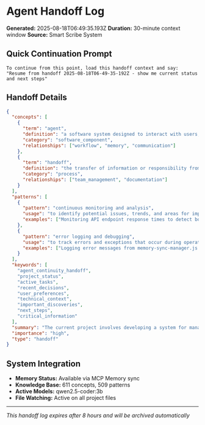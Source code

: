 # Agent Handoff Log

**Generated:** 2025-08-18T06:49:35.193Z
**Duration:** 30-minute context window
**Source:** Smart Scribe System

## Quick Continuation Prompt

```
To continue from this point, load this handoff context and say:
"Resume from handoff 2025-08-18T06-49-35-192Z - show me current status and next steps"
```

## Handoff Details

```json
{
  "concepts": [
    {
      "term": "agent",
      "definition": "a software system designed to interact with users, process data, and perform tasks",
      "category": "software_component",
      "relationships": ["workflow", "memory", "communication"]
    },
    {
      "term": "handoff",
      "definition": "the transfer of information or responsibility from one person or team to another",
      "category": "process",
      "relationships": ["team_management", "documentation"]
    }
  ],
  "patterns": [
    {
      "pattern": "continuous monitoring and analysis",
      "usage": "to identify potential issues, trends, and areas for improvement in real-time",
      "examples": ["Monitoring API endpoint response times to detect bottlenecks"]
    },
    {
      "pattern": "error logging and debugging",
      "usage": "to track errors and exceptions that occur during operation",
      "examples": ["Logging error messages from memory-sync-manager.js when encountering connectivity issues"]
    }
  ],
  "keywords": [
    "agent_continuity_handoff",
    "project_status",
    "active_tasks",
    "recent_decisions",
    "user_preferences",
    "technical_context",
    "important_discoveries",
    "next_steps",
    "critical_information"
  ],
  "summary": "The current project involves developing a system for managing agents and their memories. Active tasks include debugging memory-sync-manager.js, analyzing API endpoint performance, and optimizing error logging. Recent decisions were made to implement real-time monitoring and continuous analysis of the system. User preferences observed in this session include an emphasis on error logging and documentation improvement. Technical context includes identifying critical single point of failures (MCP servers) and security vulnerabilities in memory management systems. Important discoveries are the performance issues and security gaps identified through benchmark testing. Next steps involve further optimizing memory-sync-manager.js, conducting more thorough API endpoint performance audits, and enhancing documentation to provide better support for users.",
  "importance": "high",
  "type": "handoff"
}
```

## System Integration

- **Memory Status:** Available via MCP Memory sync
- **Knowledge Base:** 611 concepts, 509 patterns
- **Active Models:** qwen2.5-coder:3b
- **File Watching:** Active on all project files

---
*This handoff log expires after 8 hours and will be archived automatically*
